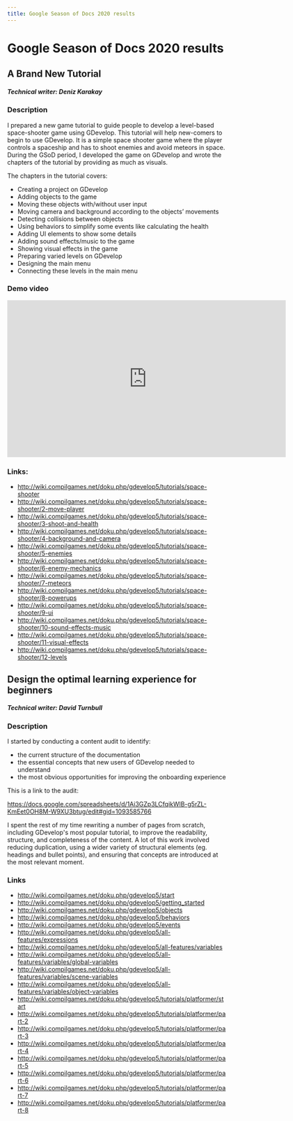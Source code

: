 ```yaml
---
title: Google Season of Docs 2020 results
---
```

# Google Season of Docs 2020 results

## A Brand New Tutorial

##### Technical writer: Deniz Karakay

### Description

I prepared a new game tutorial to guide people to develop a level-based space-shooter game using GDevelop. This tutorial will help new-comers to begin to use GDevelop. It is a simple space shooter game where the player controls a spaceship and has to shoot enemies and avoid meteors in space. During the GSoD period, I developed the game on GDevelop and wrote the chapters of the tutorial by providing as much as visuals.

The chapters in the tutorial covers:

  * Creating a project on GDevelop
  * Adding objects to the game
  * Moving these objects with/without user input
  * Moving camera and background according to the objects’ movements
  * Detecting collisions between objects
  * Using behaviors to simplify some events like calculating the health
  * Adding UI elements to show some details
  * Adding sound effects/music to the game
  * Showing visual effects in the game
  * Preparing varied levels on GDevelop
  * Designing the main menu
  * Connecting these levels in the main menu

### Demo video

<iframe width="640" height="360" src="https://www.youtube.com/embed/1Nt1k_lhhhs" frameborder="0" allow="accelerometer; autoplay; encrypted-media; gyroscope; picture-in-picture" allowfullscreen></iframe>

### Links:

  * http://wiki.compilgames.net/doku.php/gdevelop5/tutorials/space-shooter
  * http://wiki.compilgames.net/doku.php/gdevelop5/tutorials/space-shooter/2-move-player
  * http://wiki.compilgames.net/doku.php/gdevelop5/tutorials/space-shooter/3-shoot-and-health
  * http://wiki.compilgames.net/doku.php/gdevelop5/tutorials/space-shooter/4-background-and-camera
  * http://wiki.compilgames.net/doku.php/gdevelop5/tutorials/space-shooter/5-enemies
  * http://wiki.compilgames.net/doku.php/gdevelop5/tutorials/space-shooter/6-enemy-mechanics
  * http://wiki.compilgames.net/doku.php/gdevelop5/tutorials/space-shooter/7-meteors
  * http://wiki.compilgames.net/doku.php/gdevelop5/tutorials/space-shooter/8-powerups
  * http://wiki.compilgames.net/doku.php/gdevelop5/tutorials/space-shooter/9-ui
  * http://wiki.compilgames.net/doku.php/gdevelop5/tutorials/space-shooter/10-sound-effects-music
  * http://wiki.compilgames.net/doku.php/gdevelop5/tutorials/space-shooter/11-visual-effects
  * http://wiki.compilgames.net/doku.php/gdevelop5/tutorials/space-shooter/12-levels

## Design the optimal learning experience for beginners

##### Technical writer: David Turnbull

### Description

I started by conducting a content audit to identify:

* the current structure of the documentation
* the essential concepts that new users of GDevelop needed to understand
* the most obvious opportunities for improving the onboarding experience

This is a link to the audit:

https://docs.google.com/spreadsheets/d/1Ai3GZp3LCfqikWlB-g5rZL-KmEet0OH8M-W9XU3btug/edit#gid=1093585766

I spent the rest of my time rewriting a number of pages from scratch, including GDevelop's most popular tutorial, to improve the readability, structure, and completeness of the content. A lot of this work involved reducing duplication, using a wider variety of structural elements (eg. headings and bullet points), and ensuring that concepts are introduced at the most relevant moment.

### Links

* http://wiki.compilgames.net/doku.php/gdevelop5/start
* http://wiki.compilgames.net/doku.php/gdevelop5/getting_started
* http://wiki.compilgames.net/doku.php/gdevelop5/objects
* http://wiki.compilgames.net/doku.php/gdevelop5/behaviors
* http://wiki.compilgames.net/doku.php/gdevelop5/events
* http://wiki.compilgames.net/doku.php/gdevelop5/all-features/expressions
* http://wiki.compilgames.net/doku.php/gdevelop5/all-features/variables
* http://wiki.compilgames.net/doku.php/gdevelop5/all-features/variables/global-variables
* http://wiki.compilgames.net/doku.php/gdevelop5/all-features/variables/scene-variables
* http://wiki.compilgames.net/doku.php/gdevelop5/all-features/variables/object-variables
* http://wiki.compilgames.net/doku.php/gdevelop5/tutorials/platformer/start
* http://wiki.compilgames.net/doku.php/gdevelop5/tutorials/platformer/part-2
* http://wiki.compilgames.net/doku.php/gdevelop5/tutorials/platformer/part-3
* http://wiki.compilgames.net/doku.php/gdevelop5/tutorials/platformer/part-4
* http://wiki.compilgames.net/doku.php/gdevelop5/tutorials/platformer/part-5
* http://wiki.compilgames.net/doku.php/gdevelop5/tutorials/platformer/part-6
* http://wiki.compilgames.net/doku.php/gdevelop5/tutorials/platformer/part-7
* http://wiki.compilgames.net/doku.php/gdevelop5/tutorials/platformer/part-8